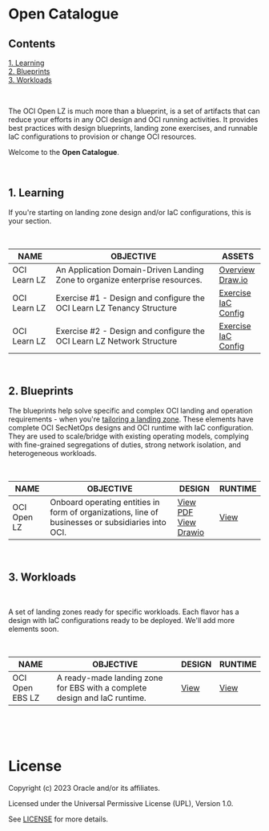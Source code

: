# Open Catalogue 

## **Contents**

[1. Learning](#1-learning)</br>
[2. Blueprints](#2-blueprints)</br>
[3. Workloads](#3-workloads)</br>

&nbsp; 

The OCI Open LZ is much more than a blueprint, is a set of artifacts that can reduce your efforts in any OCI design and OCI running activities. It provides best practices with design blueprints, landing zone exercises, and runnable IaC configurations to provision or change OCI resources. 

Welcome to the **Open Catalogue**. 

&nbsp; 

## 1. Learning

If you're starting on landing zone design and/or IaC configurations, this is your section.


&nbsp; 

| NAME | OBJECTIVE  | ASSETS |
|---|---|---|
| OCI Learn LZ | An Application Domain-Driven Landing Zone to organize enterprise resources. | [Overview](/examples/oci-learn-lz/readme.md) </br> [Draw.io](/examples/oci-learn-lz/OCI_Learn_LZ.drawio) 
| OCI Learn LZ | Exercise #1  - Design and configure the OCI Learn LZ Tenancy Structure | [Exercise](/examples/oci-learn-lz/exercise1/readme.md) </br> [IaC Config](/examples/oci-learn-lz/exercise1/config_yaml/oci_learn_lz_iam_final.yml)
| OCI Learn LZ | Exercise #2  - Design and configure the OCI Learn LZ Network Structure | [Exercise](/examples/oci-learn-lz/exercise2/readme.md) </br> [IaC Config](/examples/oci-learn-lz/exercise2/config_yaml/oci_learn_lz_network_final.yml)


&nbsp; 

## 2. Blueprints

The blueprints help solve specific and complex OCI landing and operation requirements - when you're [tailoring a landing zone](https://github.com/oracle-devrel/technology-engineering/blob/main/landing-zones/tailored_landing_zones/tailored_landing_zones.md). These elements have complete OCI SecNetOps designs and OCI runtime with IaC configuration. They are used to scale/bridge with existing operating models, complying with fine-grained segregations of duties, strong network isolation, and heterogeneous workloads.


&nbsp; 

| NAME | OBJECTIVE  | DESIGN | RUNTIME | 
|---|---|---|---|
| OCI Open LZ | Onboard operating entities in form of organizations, line of businesses or subsidiaries into OCI. | [View PDF](/design/OCI_Open_LZ.pdf) </br >[View Drawio](/design/OCI_Open_LZ.drawio)| [View](/examples/oci-open-lz/readme.md) |



&nbsp; 

## 3. Workloads

&nbsp; 

A set of landing zones ready for specific workloads. Each flavor has a design with IaC configurations ready to be deployed. We'll add more elements soon.

&nbsp; 

| NAME | OBJECTIVE  | DESIGN | RUNTIME | 
|---|---|---|---|
| OCI Open EBS LZ | A ready-made landing zone for EBS with a complete design and IaC runtime. | [View](/examples/oci-ebs-lz/readme.md) | [View](/examples/oci-ebs-lz/op02-deploy-Open-EBS-pattern/readme.md) |


&nbsp; 

&nbsp; 

# License

Copyright (c) 2023 Oracle and/or its affiliates.

Licensed under the Universal Permissive License (UPL), Version 1.0.

See [LICENSE](LICENSE) for more details.

